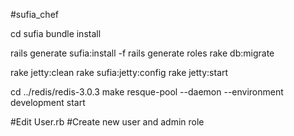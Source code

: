 #sufia_chef 

cd sufia
bundle install

rails generate sufia:install -f
rails generate roles
rake db:migrate

rake jetty:clean
rake sufia:jetty:config
rake jetty:start

cd ../redis/redis-3.0.3
make
resque-pool --daemon --environment development start

#Edit User.rb
#Create new user and admin role

